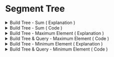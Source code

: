 # Segment Tree

<details>
  <summary>Build Tree - Sum ( Explanation ) </summary> <br>
  <img src="SegmentTreeBuild 2.png">
</details>


<details>
  <summary>Build Tree - Sum ( Code ) </summary>
  
  ```
  
#include<bits/stdc++.h>
#define ll long long
#define pb push_back
using namespace std;

void buildTree ( int *ar , int* segTree , int n , int i , int f  ){

        cout << n << " "<< i <<" "<< f << endl;
        if( i == f ){
            segTree[n] = ar[i] ;
            return ;
        }
        int l , m , r ;

        l = n*2+1;
        r = n*2+2;

        m = ( i+f )/2 ;

        buildTree(ar,segTree,l,i,m);
        buildTree(ar,segTree,r,m+1,f);

        segTree[n] = segTree[l] + segTree[r] ;

}

int main(){

    int ar[] = {4,-9,3,7,1,0,2};

    int segTree[ 50 ] ; // segTree array size shuold be three times given array size
    memset(segTree,0,sizeof(segTree));

    buildTree (ar,segTree,0,0,6);


    for(int i = 0 ; i < 50 ; i++ ){
        cout << segTree[i] << " ";
    }
    cout << endl;

return 0;
}

  
  ```
 
</details>
  
  
<details>
  <summary>Build Tree - Maximum Element ( Explanation ) </summary> <br>
  <img src="MAX_ from _SegTree .png">
</details>


<details>
  <summary>Build Tree & Query - Maximum Element  ( Code  ) </summary>
  
  ```
  #include<bits/stdc++.h>
#define ll long long
#define pb push_back
using namespace std;

void buildTree ( int *ar , int* segTree , int n , int i , int f  ){
        if( i == f ){
            segTree[n] = ar[i] ;
            return ;
        }
        int l , m , r ;

        l = n*2+1;
        r = n*2+2;

        m = ( i+f )/2 ;

        buildTree(ar,segTree,l,i,m);
        buildTree(ar,segTree,r,m+1,f);

        segTree[n] = segTree[l] > segTree[r] ? segTree[l] : segTree[r] ;
}


int query ( int segTree[] ,int n ,  int i , int f , int a , int b ){

    if ( a > f || b < i ) return INT_MIN ;
    if ( i >= a && f <= b ) return segTree[n];

    int l , r , m , res1 , res2  ;

    l = n*2+1;
    r = n*2+2;

    m = ( i+f) / 2 ;

    res1 = query( segTree,l,i,m,a,b);
    res2 = query( segTree,r,m+1,f,a,b);

    return res1 > res2?  res1 : res2 ;
}


int main(){
    int n ;
    cin >> n ;
    int ar[n] ;
    //int ar[] = {4,-9,3,7,1,0,2};
    for( int i = 0 ; i < n ; i++ )
        cin >> ar[i] ;


    int segTree[ n*3 ] ; // segTree array size shuold be three times given array size
    memset(segTree,0,sizeof(segTree));

    buildTree (ar,segTree,0,0,n-1);

    for(int i = 0 ; i < n*3 ; i++ )
        cout << segTree[i] << " ";
    cout << endl;

    int q ;
    cin >> q ;
    while ( q-- ){
        int a , b ;
        cin >> a >> b ;
        cout << query( segTree ,0, 0,n-1,  a , b ) << endl;
    }

return 0;
}

  
  ```
 
</details>
  
  
<details>
  <summary>Build Tree - Minimum Element ( Explanation ) </summary>
  <br>
  <img src="MIN_ from _SegTree.png">
</details>


<details>
  <summary>Build Tree & Query - Minimum Element ( Code ) </summary>
  
  ```
  
#include<bits/stdc++.h>
#define ll long long
#define pb push_back
using namespace std;

void buildTree ( int *ar , int* segTree , int n , int i , int f  ){
        if( i == f ){
            segTree[n] = ar[i] ;
            return ;
        }
        int l , m , r ;

        l = n*2+1;
        r = n*2+2;

        m = ( i+f )/2 ;

        buildTree(ar,segTree,l,i,m);
        buildTree(ar,segTree,r,m+1,f);

        segTree[n] = segTree[l] < segTree[r] ? segTree[l] : segTree[r] ;
}
int query ( int segTree[] ,int n ,  int i , int f , int a , int b ){

    if ( a > f || b < i ) return INT_MAX ;
    if ( i >= a && f <= b ) return segTree[n];

    int l , r , m , res1 , res2  ;

    l = n*2+1;
    r = n*2+2;

    m = ( i+f) / 2 ;

    res1 = query( segTree,l,i,m,a,b);
    res2 = query( segTree,r,m+1,f,a,b);

    return res1 < res2 ?  res1 : res2 ;



}

int main(){
    int n ;
    cin >> n ;
    int ar[n] ;
   // int ar[] = {4,-9,3,7,1,0,2};
    for( int i = 0 ; i < n ; i++ )
        cin >> ar[i] ;


    int segTree[ n*3 ] ; // segTree array size shuold be three times given array size
    memset(segTree,0,sizeof(segTree));

    buildTree (ar,segTree,0,0,n-1);

    for(int i = 0 ; i < n*3 ; i++ )
        cout << segTree[i] << " ";
    cout << endl;

    int q ;
    cin >> q ;
    while ( q-- ){
        int a , b ;
        cin >> a >> b ;

        cout << query( segTree ,0, 0,n-1,  a , b ) << endl;
    }


return 0;
}
  

  
  ```
 
</details>
  
  
  
